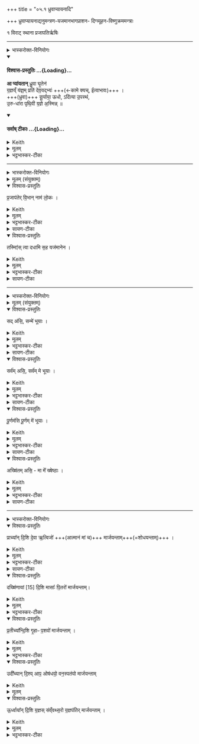 +++
title = "०५.१ ध्रुवाप्यायनादि"

+++
ध्रुवाप्यायनाद्यनुमन्त्रण-यजमानभागप्राशन- दिग्व्यूहन-विष्णुक्रममन्त्राः

१ विराट् स्थाना
प्रजापतिर्ऋषिः


_______
<details><summary>भास्करोक्त-विनियोगः</summary>

1ध्रुवाम् आप्यायमानाम् अनुमन्त्रयते - आ प्यायतामिति । 
</details>
<div class="js_include" newlevelforh1="4" title="विश्वास-प्रस्तुतिः" unfilled url="/vedAH_yajuH/taittirIyam/sArasvata-vibhAgaH/saMhitA/Rk/vishvAsa-prastutiH/1/6_aiShTika-yAjamAnAdi/05_1_dhruvApyAyanAdi/02_A_pyAyatAn.md">
<details open><summary><h4>विश्वास-प्रस्तुतिः ...{Loading}...</h4></summary>

**आ प्या॑यतान्** ध्रु॒वा घृ॒तेन॑  
य॒ज्ञय्ँ य॑ज्ञ॒म् प्रति॑ देव॒यद्भ्यः॑ +++(←कामे क्यच्, ईत्वाभावः)+++ ।   
+++(ध्रुवा)+++ सू॒र्याया॒ ऊधो, ऽदि॑त्या उ॒पस्थ॑,  
उ॒रु-धा॑रा पृथि॒वी य॒ज्ञे अ॒स्मिन्न्  ॥
</details>
</div>
<div class="js_include" newlevelforh1="4" title="सर्वाष् टीकाः" unfilled url="/vedAH_yajuH/taittirIyam/sArasvata-vibhAgaH/saMhitA/Rk/sarvASh_TIkAH/1/6_aiShTika-yAjamAnAdi/05_1_dhruvApyAyanAdi/02_A_pyAyatAn.md">
<details open><summary><h4>सर्वाष् टीकाः ...{Loading}...</h4></summary>
<details><summary>Keith</summary>

Let the Dhruva swell with ghee,  
For each sacrifice for the worshippers;  
In the udder of the sun maiden, in the lap of Aditi,  
Broad streamed be the earth at this sacrifice.
</details>
<details><summary>मूलम्</summary>

आ प्या॑यतान्ध्रु॒वा घृ॒तेन॑ य॒ज्ञय्ँय॑ज्ञ॒म्प्रति॑ देव॒यद्भ्यः॑ ।   
सू॒र्याया॒ ऊधोऽदि॑त्या उ॒पस्थ॑ उ॒रुधा॑रा पृथि॒वी य॒ज्ञे अ॒स्मिन्न्  ॥
</details>
<details><summary>भट्टभास्कर-टीका</summary>

इयं विराट्त्रिष्टुप् ॥ **आप्यायतां** वर्धतां सदा पूर्यतां **घृतेन ध्रुवा** । **यज्ञंयज्ञं प्रति** सर्वेषु यज्ञेषु । वीप्सायां प्रतेः कर्म-प्रवचनीयत्वम् । **देवयद्भ्यः** देवानात्मन इच्छद्भ्यः । 'न छन्दस्य् अपुत्रस्य' इतीत्वाभावः । देवान् वा **देवयद्भ्यः** तृप्तान् क्रीडयद्भ्यः ऋत्विग्भ्यः । यथा तेभ्यः पर्याप्तं भवति तथा **आप्यायताम्** । द्वितीयपक्षे लसार्वधातुकानुदात्तत्वाभावश् छान्दसः । सैव ध्रुवा विशेष्यते - सूर्यायास्सूर्यवत्याः द्योस्तिष्ठद्गोस्थनीयायाः ऊधः अधोगतापीनभाग स्थानीया । 'सूर्याद्देवतायां चाप्' । अदित्या अदीनायाः पृथिव्या उत्तानायाः उत्सङ्गस्थाना; सर्वोपजीव्यत्वात् । देवमातुरेव वोपस्थ उत्सङ्गः, देवानामुपलालनस्थानत्वात् ।  

किञ्च - **उरुधारा** महाधारा सन्तत-प्रस्नवनी **पृथिवी** विस्तीर्णा । यद्वा - **उरुधारा पृथिवी** महार्थसाधनपृथिवीस्थानीया । तादृशी **ध्रुवा ऽस्मिन् यज्ञे** सर्वयज्ञार्थमाप्यायतामिति ॥
</details>
</details>
</div>




_______
<details><summary>भास्करोक्त-विनियोगः</summary>

2यजमानभागं प्राश्नाति - प्रजापतेरिति ॥ 
</details>
<details><summary>मूलम् (संयुक्तम्)</summary>

प्र॒जाप॑तेर्वि॒भान्नाम॑ लो॒कस्तस्मिꣵ॑स्त्वा दधामि स॒ह यज॑मानेन 
</details>
<details open><summary>विश्वास-प्रस्तुतिः</summary>

प्र॒जाप॑तेर् वि॒भान् नाम॑ लो॒कः  ।  
</details>
<details><summary>Keith</summary>

Prajapati's is the world called Vibhan. 
</details>
<details><summary>मूलम्</summary>

प्र॒जाप॑तेर्वि॒भान्नाम॑ लो॒कः  ।  
</details>
<details><summary>भट्टभास्कर-टीका</summary>

प्रजापतेर्लोको विभान् सूर्यादिभिर्यो विविधं भाति, सूर्यादिरहितं स्वतेजसा वा, स पुनरयं लोकः । 'अयं वै प्रजापतेः' इत्यादि ब्राह्मणम् ।
</details>

<details><summary>सायण-टीका</summary>

प्रजापतेरिति। कल्पः - ‘अथ यजमानभागं प्राश्नाति प्रजापतेर्विभान्नाम लोकस्तस्मिꣳस्त्वा दधामि सह यजमानेनेति’ इति।  

यद्यपि स्वर्गादिलोकाः सर्वे प्रजापतिना सृष्टत्वात्तत्संबन्धिनस्तथाऽप्यकर्मभूमित्वेन यजमानान्प्रति विशेषेण न भान्तीति नास्ति एतेषां विभाञ्‍शब्द-वाच्यः। 
</details>

<details open><summary>विश्वास-प्रस्तुतिः</summary>

तस्मिꣵ॑स् त्वा दधामि स॒ह यज॑मानेन ।
</details>
<details><summary>Keith</summary>

In it I place thee along with the sacrificer.
</details>
<details><summary>मूलम्</summary>

तस्मिꣵ॑स्त्वा दधामि स॒ह यज॑मानेन ।
</details>
<details><summary>भट्टभास्कर-टीका</summary>

तस्मिन् लोके त्वां दधामि स्थापयामि यजमानेन मया सह हे यजमानभाग ॥
</details>

<details><summary>सायण-टीका</summary>

विभान्नामके प्रजापतिसंबन्धिनि तस्मिन्भूलोके हविर्भागभक्षकेण यजमानेन मया सह त्वां स्थापयामि।
</details>


_______
<details><summary>भास्करोक्त-विनियोगः</summary>

3पूर्णपात्र आनीयमाने यजमानं वाचयति - सदसीत्यादि ॥ 
</details>
<details><summary>मूलम् (संयुक्तम्)</summary>

सद॑सि॒ सन्मे॑ भूया॒स्सर्व॑मसि॒ सर्व॑म्मे भूयाᳶ पू॒र्णम॑सि पू॒र्णम्मे॑ भूया॒ अख्षि॑तमसि॒ मा मे᳚ ख्षेष्ठाः 
</details>
<details open><summary>विश्वास-प्रस्तुतिः</summary>

सद् अ॑सि॒, सन्मे॑ भूयाः ।
</details>
<details><summary>Keith</summary>

Thou art real, be real for me; 
</details>
<details><summary>मूलम्</summary>

सद॑सि॒ सन्मे॑ भूयाः ।
</details>
<details><summary>भट्टभास्कर-टीका</summary>

सत् सत्ताविष्टं यावत्किञ्चित्तत्सर्वं त्वमसि । तस्मात्त्वं सत्ताविष्टं सर्वं मे मम भूयाः भव, सर्वस्य सत्तासाधनं भूयाः, न किञ्चिदप्यसन्मे भूयात् । यद्वा - सत् शोभनमसि; तस्माद्यावत्किञ्चिच्छोभनं नः तत्सर्वं मे भूयाः,
</details>

<details><summary>सायण-टीका</summary>

सदसीति। कल्पः - ‘पूर्णपात्रे यजमानं वाचयति सादसि सन्मे भूयाः सर्वमसि सर्वं मे भूयाः पूर्णमसि पूर्णं मे भूया अक्षितमसि मा मे क्षेष्ठा इति’ इति।  
पूर्णपात्र आनीयमानेऽध्वर्युणेति शेषः। हे पूर्णपात्र त्वं सदसि संयवनादिकार्यकारितया शोभनमसि। अतो मम फलप्रदानेन सद्भूयाः शोभनं भूयाः। 
</details>


<details open><summary>विश्वास-प्रस्तुतिः</summary>

सर्व॑म् असि॒, सर्व॑म् मे भूयाः ।
</details>
<details><summary>Keith</summary>

thou art all, be all for me;
</details>
<details><summary>मूलम्</summary>

सर्व॑मसि॒ सर्व॑म्मे भूयाः ।
</details>
<details><summary>भट्टभास्कर-टीका</summary>

सर्वं सर्वात्मकमसि, त्वत्तोन्यन्न किञ्चिदस्ति; तस्मात्सर्वमिष्टं मम त्वं भूयाः,
</details>

<details><summary>सायण-टीका</summary>

सर्वमसि व्युत्सेकेन वक्ष्यमाणेन प्राच्यादिसर्वदिग्व्याप्तमसि। अतो ममापेक्षितं सर्वं कार्यं कर्तुं क्षमं भूयाः। 
</details>

<details open><summary>विश्वास-प्रस्तुतिः</summary>

पू॒र्णम॑सि पू॒र्णम् मे॑ भूयाः ।
</details>
<details><summary>Keith</summary>

thou art full, be full for me; 
</details>
<details><summary>मूलम्</summary>

पू॒र्णम॑सि पू॒र्णम्मे॑ भूयाः ।
</details>
<details><summary>भट्टभास्कर-टीका</summary>

पूर्णं पर्याप्तं सर्वसमृद्धिभिः आप्यायितमसि । 'वा दान्तशान्त' इति निष्ठान्तो निपात्यते । तस्मात्त्वं मम पर्याप्तमभिमतं भूयाः । शोभनं च कृत्स्नं च पर्याप्तं च ममाभिमतं सम्पादयेति भावः ।
</details>

<details><summary>सायण-टीका</summary>

अद्भिः पूर्णमसि। अतो मम प्रयोजनं संपूर्णं कर्तुमुद्युक्तं भूयाः। 
</details>

<details open><summary>विश्वास-प्रस्तुतिः</summary>

अख्षि॑तम् असि॒ - मा मे᳚ ख्षेष्ठाः ।
</details>
<details><summary>Keith</summary>

thou art imperishable, perish not for me.
</details>
<details><summary>मूलम्</summary>

अख्षि॑तमसि॒ मा मे᳚ ख्षेष्ठाः ।
</details>
<details><summary>भट्टभास्कर-टीका</summary>

अक्षितमनुपक्षीणमसि; तस्मान्मद्विषये मा क्षेष्ठाः क्षयं मा गाः, मित्रमिव वर्तस्वेति ॥
</details>

<details><summary>सायण-टीका</summary>

अक्षितमसि पूर्णत्वादेव क्षयरहितमसि। अतो मम कार्यकरणे मा क्षेष्ठाः क्षयं मा प्राप्नुहि।  
</details>

_______
<details><summary>भास्करोक्त-विनियोगः</summary>

4-8दिशो व्युत्सिञ्चति - प्राच्यामित्यादि ॥ अत्र ब्राह्मणम् । 'सर्वाणि वै भूतानि व्रतमुपयन्तमनूपयन्ति' इति । 
</details>
<details open><summary>विश्वास-प्रस्तुतिः</summary>

प्राच्या᳚न् दि॒शि दे॒वा ऋ॒त्विजो॑ +++(आत्मानं मां च)+++ मार्जयन्ताम्+++(=शोधयन्ताम्)+++ ।
</details>
<details><summary>Keith</summary>

In the eastern quarter may the gods, the priests, make (me) bright; 
</details>
<details><summary>मूलम्</summary>

प्राच्या᳚न्दि॒शि दे॒वा ऋ॒त्विजो॑ मार्जयन्ताम् ।
</details>
<details><summary>भट्टभास्कर-टीका</summary>

ततः प्राच्यां दिशि व्यवस्थिताः ये देवा ऋत्विजश्च ते इदानीं मार्जयन्तां आत्मानं मां च शोधयन्ताम् । 'एष वै दर्शपूणमासयोरवभृथः' इत्यादि ब्राह्मणम् ।
</details>

<details><summary>सायण-टीका</summary>

प्राच्यां दिशीति। कल्पः - ‘दिशो व्यूहति प्राच्यां दिशि देवा ऋत्विजो मार्जयन्तां दक्षिणायां दिशि मासाः पितरो मार्जयन्तां प्रतीच्यां दिशि गृहाः पशवो मार्जयन्तामुदीच्यां दिश्याप ओषधयो वनस्पतयो मार्जयन्तामूर्ध्वायां दिशि यज्ञः संवत्सरो यज्ञपतिर्मार्जयन्तामिति’ इति।  

ऋत्विग्देवाद्यभिमानिनः सर्वे प्राणिनो यागं द्रष्टुं प्राच्यादिदिक्षु निवसन्ति।  
अत एव ब्राह्मणमाम्नायते – ‘सर्वाणि वै भूतानि व्रक्षमुपयन्तमनूपयन्ति’ इति। मासगृहादीनामचेतनत्वेऽपि तदभिमानिनः पुरुषा इह विवक्षिताः। अन्तर्धानादिशक्तियोगादेतेषामदर्शनमविरुद्धम्। त एते देवादयस्तस्यां तस्यां दिशि मार्जयन्तां शोधयन्ताम्।  
</details>


<details open><summary>विश्वास-प्रस्तुतिः</summary>

दख्षि॑णायां [15] दि॒शि मासाः᳚ पि॒तरो॑ मार्जयन्ताम्।  
</details>
<details><summary>Keith</summary>

in the southern [1] quarter may the months, the fathers, make (me) bright; 
</details>
<details><summary>मूलम्</summary>

दख्षि॑णायां [15] दि॒शि मासाः᳚ पि॒तरो॑ मार्जयन्ताम्।  
</details>
<details><summary>भट्टभास्कर-टीका</summary>

एतेन दक्षिणायामित्यादयो व्याख्याताः । मासास्त्रिंशदहोरात्रात्मकाः । पितरस्स्वपित्रादयः, सोमपितृमदादयश्च ।
</details>
<details open><summary>विश्वास-प्रस्तुतिः</summary>

प्र॒तीच्या᳚न्दि॒शि गृ॒हाᳶ प॒शवो॑ मार्जयन्ताम् ।  
</details>
<details><summary>Keith</summary>

in the western quarter may the houses, the cattle, make (me) bright; 
</details>
<details><summary>मूलम्</summary>

प्र॒तीच्या᳚न्दि॒शि गृ॒हाᳶ प॒शवो॑ मार्जयन्ताम् ।  
</details>
<details><summary>भट्टभास्कर-टीका</summary>

गृहा आवसथाः येषु निवसन्ति जन्तवः । पशवः द्विविधाः ग्राम्या आरण्याश्च द्विचतुष्पदात्मकाः दोहनवहनादिकार्यक्षमाः ।
</details>
<details open><summary>विश्वास-प्रस्तुतिः</summary>

उदी᳚च्यान् दि॒श्य् आप॒ ओष॑धयो॒ वन॒स्पत॑यो मार्जयन्ताम्
</details>
<details><summary>Keith</summary>

in the northern quarter may the waters, the plants, the trees make (me) bright; 
</details>
<details><summary>मूलम्</summary>

उदी᳚च्यान्दि॒श्याप॒ ओष॑धयो॒ वन॒स्पत॑यो मार्जयन्ताम्
</details>
<details open><summary>विश्वास-प्रस्तुतिः</summary>

ऊ॒र्ध्वाया᳚न् दि॒शि य॒ज्ञस् स॑व्ँवथ्स॒रो य॒ज्ञप॑तिर् मार्जयन्ताम् ।
</details>
<details><summary>Keith</summary>

in the zenith may the sacrifice, the year, the lord of the sacrifice make (me) bright.
</details>
<details><summary>मूलम्</summary>

ऊ॒र्ध्वाया᳚न् दि॒शि य॒ज्ञस्स॑व्ँवथ्स॒रो य॒ज्ञप॑तिर्मार्जयन्ताम् ।
</details>
<details><summary>भट्टभास्कर-टीका</summary>

यज्ञो दर्शपूर्णमासादिः । संवत्सरो द्वादशमासात्मकः । यज्ञपतिर्यजमानः, सृष्ट्यादिकृत्प्रजापतिर्वा । शिष्टं स्पष्टम् ॥
</details>
